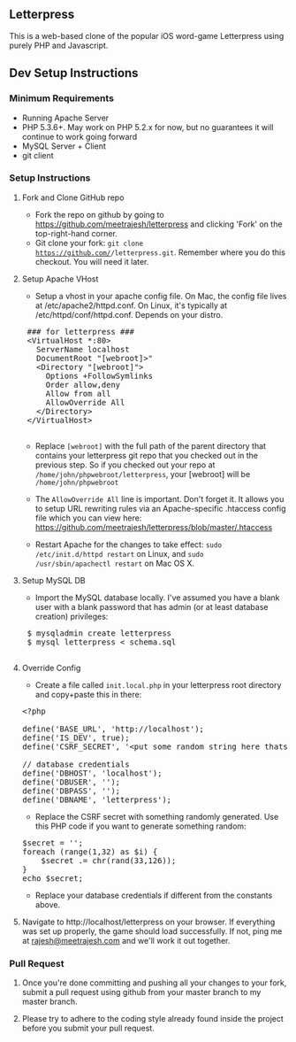 Letterpress
-----------

This is a web-based clone of the popular iOS word-game Letterpress using
purely PHP and Javascript.


Dev Setup Instructions
----------------------

### Minimum Requirements

* Running Apache Server
* PHP 5.3.6+. May work on PHP 5.2.x for now, but no guarantees it will continue to work going forward
* MySQL Server + Client
* git client

### Setup Instructions

1. Fork and Clone GitHub repo
    * Fork the repo on github by going to https://github.com/meetrajesh/letterpress and clicking 'Fork' on the top-right-hand corner.
    * Git clone your fork: <code>git clone https://github.com/<username>/letterpress.git</code>. Remember where you do this checkout. You will need it later.

1. Setup Apache VHost

    * Setup a vhost in your apache config file. On Mac, the config file lives at /etc/apache2/httpd.conf. On Linux, it's typically at /etc/httpd/conf/httpd.conf. Depends on your distro.
 
    <pre>
    ### for letterpress ###
    &lt;VirtualHost *:80>
      ServerName localhost
      DocumentRoot "[webroot]>"
      &lt;Directory "[webroot]">
        Options +FollowSymlinks
        Order allow,deny
        Allow from all
        AllowOverride All
      &lt;/Directory>
    &lt;/VirtualHost>
    </pre>
    
    * Replace <code>[webroot]</code> with the full path of the parent directory
    that contains your letterpress git repo that you checked out in the
    previous step. So if you checked out your repo at
    <code>/home/john/phpwebroot/letterpress</code>, your [webroot] will be
    <code>/home/john/phpwebroot</code>
    
    * The <code>AllowOverride All</code> line is important. Don't forget it. It
    allows you to setup URL rewriting rules via an Apache-specific .htaccess
    config file which you can view here:
    https://github.com/meetrajesh/letterpress/blob/master/.htaccess
 
    * Restart Apache for the changes to take effect: <code>sudo
    /etc/init.d/httpd restart</code> on Linux, and <code>sudo
    /usr/sbin/apachectl restart</code> on Mac OS X.

1. Setup MySQL DB

    * Import the MySQL database locally. I've assumed you have a blank user with
    a blank password that has admin (or at least database creation) privileges:
 
    <pre>
    $ mysqladmin create letterpress
    $ mysql letterpress &lt; schema.sql
    </pre>

1. Override Config

   * Create a file called <code>init.local.php</code> in your letterpress root
   directory and copy+paste this in there:

   <pre>
   &lt;?php
   
   define('BASE_URL', 'http://localhost');
   define('IS_DEV', true);
   define('CSRF_SECRET', '&lt;put some random string here thats about 40 chars long>');
   
   // database credentials
   define('DBHOST', 'localhost');
   define('DBUSER', '');
   define('DBPASS', '');
   define('DBNAME', 'letterpress');
   </pre>

   * Replace the CSRF secret with something randomly generated. Use this PHP
   code if you want to generate something random:

   <pre>
   $secret = '';
   foreach (range(1,32) as $i) {
       $secret .= chr(rand(33,126));
   }
   echo $secret;
   </pre>

   * Replace your database credentials if different from the constants above.

1. Navigate to http://localhost/letterpress on your browser. If everything
   was set up properly, the game should load successfully. If not, ping me at
   rajesh@meetrajesh.com and we'll work it out together.

### Pull Request

1. Once you're done committing and pushing all your changes to your fork,
   submit a pull request using github from your master branch to my master
   branch.

1. Please try to adhere to the coding style already found inside the project
   before you submit your pull request.